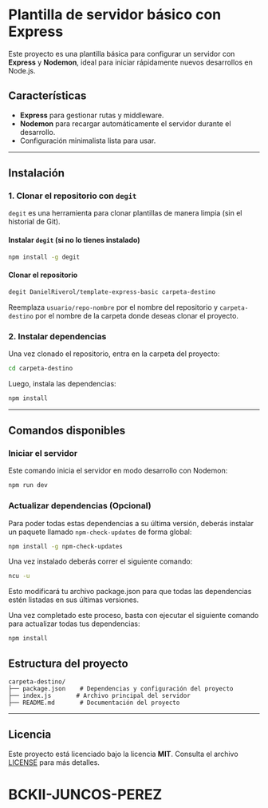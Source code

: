 # Plantilla de servidor básico con Express

Este proyecto es una plantilla básica para configurar un servidor con **Express** y **Nodemon**, ideal para iniciar rápidamente nuevos desarrollos en Node.js.

## Características

- **Express** para gestionar rutas y middleware.
- **Nodemon** para recargar automáticamente el servidor durante el desarrollo.
- Configuración minimalista lista para usar.

---

## Instalación

### 1. Clonar el repositorio con `degit`

`degit` es una herramienta para clonar plantillas de manera limpia (sin el historial de Git).

#### Instalar `degit` (si no lo tienes instalado)

```bash
npm install -g degit
```

#### Clonar el repositorio

```bash
degit DanielRiverol/template-express-basic carpeta-destino
```

Reemplaza `usuario/repo-nombre` por el nombre del repositorio y `carpeta-destino` por el nombre de la carpeta donde deseas clonar el proyecto.

### 2. Instalar dependencias

Una vez clonado el repositorio, entra en la carpeta del proyecto:

```bash
cd carpeta-destino
```

Luego, instala las dependencias:

```bash
npm install
```

---

## Comandos disponibles

### Iniciar el servidor

Este comando inicia el servidor en modo desarrollo con Nodemon:

```bash
npm run dev
```

### Actualizar dependencias (Opcional)

Para poder todas estas dependencias a su última versión, deberás instalar un paquete llamado `npm-check-updates` de forma global:

```bash
npm install -g npm-check-updates
```

Una vez instalado deberás correr el siguiente comando:

```bash
ncu -u
```

Esto modificará tu archivo package.json para que todas las dependencias estén listadas en sus últimas versiones.

Una vez completado este proceso, basta con ejecutar el siguiente comando para actualizar todas tus dependencias:

```bash
npm install
```

## Estructura del proyecto

```plaintext
carpeta-destino/
├── package.json    # Dependencias y configuración del proyecto
├── index.js       # Archivo principal del servidor
├── README.md       # Documentación del proyecto
```

---

## Licencia

Este proyecto está licenciado bajo la licencia **MIT**. Consulta el archivo [LICENSE](./LICENSE) para más detalles.
# BCKII-JUNCOS-PEREZ
